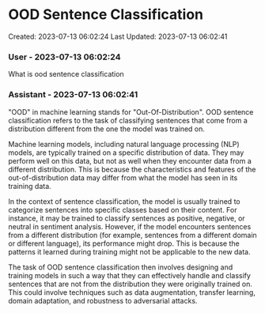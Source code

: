 # OOD Sentence Classification

Created: 2023-07-13 06:02:24
Last Updated: 2023-07-13 06:02:41

### User - 2023-07-13 06:02:24

What is ood sentence classification

### Assistant - 2023-07-13 06:02:41

"OOD" in machine learning stands for "Out-Of-Distribution". OOD sentence classification refers to the task of classifying sentences that come from a distribution different from the one the model was trained on. 

Machine learning models, including natural language processing (NLP) models, are typically trained on a specific distribution of data. They may perform well on this data, but not as well when they encounter data from a different distribution. This is because the characteristics and features of the out-of-distribution data may differ from what the model has seen in its training data.

In the context of sentence classification, the model is usually trained to categorize sentences into specific classes based on their content. For instance, it may be trained to classify sentences as positive, negative, or neutral in sentiment analysis. However, if the model encounters sentences from a different distribution (for example, sentences from a different domain or different language), its performance might drop. This is because the patterns it learned during training might not be applicable to the new data.

The task of OOD sentence classification then involves designing and training models in such a way that they can effectively handle and classify sentences that are not from the distribution they were originally trained on. This could involve techniques such as data augmentation, transfer learning, domain adaptation, and robustness to adversarial attacks.

